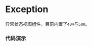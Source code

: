 # Exception

异常状态视图组件，目前内置了`404`与`500`。

### 代码演示

<AppCodebox 
  src="src/exception/demo/index" 
  title="500异常" 
  desc="通过type来指定内置的异常类型" 
/>


<AppCodebox 
  src="src/exception/demo/index.404" 
  title="404异常" 
  desc="通过设置type=404" 
/>

